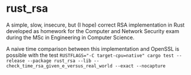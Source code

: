 # rust_rsa

A simple, slow, insecure, but (I hope) correct RSA implementation in Rust developed as homework for the Computer and Network Security exam during the MSc in Engineering in Computer Science. 

A naive time comparison between this implementation and OpenSSL is possible with the test 
`RUSTFLAGS="-C target-cpu=native" cargo test --release --package rust_rsa --lib -- check_time_rsa_given_e_versus_real_world --exact --nocapture` 
